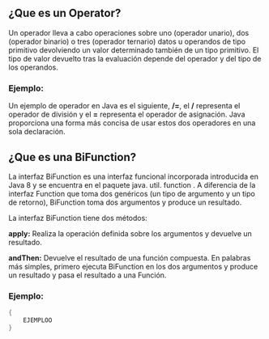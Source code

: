 ## ¿Que es un Operator?

Un operador lleva a cabo operaciones sobre uno (operador unario), dos (operador binario) o tres (operador ternario) datos u operandos de tipo primitivo devolviendo un valor determinado también de un tipo primitivo. El tipo de valor devuelto tras la evaluación depende del operador y del tipo de los operandos.

### Ejemplo:

Un ejemplo de operador en Java es el siguiente, **/=**, el **/** representa el operador de división y el **=** representa el operador de asignación. Java proporciona una forma más concisa de usar estos dos operadores en una sola declaración.

## ¿Que es una BiFunction?

La interfaz BiFunction es una interfaz funcional incorporada introducida en Java 8 y se encuentra en el paquete java. util. function . A diferencia de la interfaz Function que toma dos genéricos (un tipo de argumento y un tipo de retorno), BiFunction toma dos argumentos y produce un resultado.

La interfaz BiFunction tiene dos métodos:

**apply:** Realiza la operación definida sobre los argumentos y devuelve un resultado.

**andThen:** Devuelve el resultado de una función compuesta. En palabras más simples, primero ejecuta BiFunction en los dos argumentos y produce un resultado y pasa el resultado a una Función.

### Ejemplo:
```java
{
	EJEMPLOO
}
```